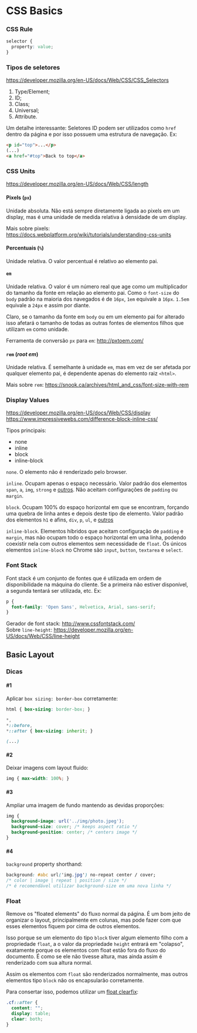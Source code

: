 # CSS Basics

### CSS Rule

``` css
selector {
  property: value;
}
```

### Tipos de seletores

https://developer.mozilla.org/en-US/docs/Web/CSS/CSS_Selectors

1. Type/Element;
2. ID;
3. Class;
4. Universal;
5. Attribute.

Um detalhe interessante: Seletores ID podem ser utilizados como `href` dentro da página e por isso possuem uma estrutura de navegação. Ex:

```html
<p id="top">...</p>
(...)
<a href="#top">Back to top</a>
```

### CSS Units

https://developer.mozilla.org/en-US/docs/Web/CSS/length

#### Pixels (`px`)
Unidade absoluta. Não está sempre diretamente ligada ao pixels em um display, mas é uma unidade de medida relativa à densidade de um display.

Mais sobre pixels:
https://docs.webplatform.org/wiki/tutorials/understanding-css-units

#### Percentuais (`%`)
Unidade relativa. O valor percentual é relativo ao elemento pai.

#### `em`
Unidade relativa. O valor é um número real que age como um multiplicador do tamanho da fonte em relação ao elemento pai. Como o `font-size` do `body` padrão na maioria dos navegados é de `16px`, `1em` equivale a `16px`. `1.5em` equivale a `24px` e assim por diante.

Claro, se o tamanho da fonte em `body` ou em um elemento pai for alterado isso afetará o tamanho de todas as outras fontes de elementos filhos que utilizam `em` como unidade.

Ferramenta de conversão `px` para `em`: http://pxtoem.com/

#### `rem` (*root em*)
Unidade relativa. É semelhante à unidade `em`, mas em vez de ser afetada por qualquer elemento pai, é dependente apenas do elemento raiz `<html>`.

Mais sobre `rem`: https://snook.ca/archives/html_and_css/font-size-with-rem

### Display Values

https://developer.mozilla.org/en-US/docs/Web/CSS/display
https://www.impressivewebs.com/difference-block-inline-css/

Tipos principais:
* none
* inline
* block
* inline-block

`none`. O elemento não é renderizado pelo browser.

`inline`. Ocupam apenas o espaço necessário. Valor padrão dos elementos `span`, `a`, `img`, `strong` e [outros](https://developer.mozilla.org/en-US/docs/Web/HTML/Inline_elements). Não aceitam configurações de `padding` ou `margin`.

`block`. Ocupam 100% do espaço horizontal em que se encontram, forçando uma quebra de linha antes e depois deste tipo de elemento. Valor padrão dos elementos `h1` e afins, `div`, `p`, `ul`, e [outros](https://developer.mozilla.org/en-US/docs/Web/HTML/Block-level_elements)

`inline-block`. Elementos híbridos que aceitam configuração de `padding` e `margin`, mas não ocupam todo o espaço horizontal em uma linha, podendo coexistir nela com outros elementos sem necessidade de `float`. Os únicos elementos `inline-block` no Chrome são `input`, `button`, `textarea` e `select`.

### Font Stack
Font stack é um conjunto de fontes que é utilizada em ordem de disponibilidade na máquina do cliente. Se a primeira não estiver disponível, a segunda tentará ser utilizada, etc. Ex:

``` css
p {
  font-family: 'Open Sans', Helvetica, Arial, sans-serif;
}
```

Gerador de font stack: http://www.cssfontstack.com/<br>
Sobre `line-height`: https://developer.mozilla.org/en-US/docs/Web/CSS/line-height

## Basic Layout

### Dicas
#### #1
Aplicar `box sizing: border-box` corretamente:

``` css
html { box-sizing: border-box; }

*,
*::before,
*::after { box-sizing: inherit; }

(...)
```

#### #2
Deixar imagens com layout fluido:
``` css
img { max-width: 100%; }
```
#### #3
Ampliar uma imagem de fundo mantendo as devidas proporções:
```css
img {
  background-image: url('../img/photo.jpeg');
  background-size: cover; /* keeps aspect ratio */
  background-position: center; /* centers image */
}
```

#### #4
`background` property shorthand:

``` css
background: #abc url('img.jpg') no-repeat center / cover;
/* color | image | repeat | position / size */
/* é recomendável utilizar background-size em uma nova linha */
```

### Float

Remove os "floated elements" do fluxo normal da página. É um bom jeito de organizar o layout, principalmente em colunas, mas pode fazer com que esses elementos fiquem por cima de outros elementos.

Isso porque se um elemento do tipo `block` tiver algum elemento filho com a propriedade `float`, a o valor da propriedade `height` entrará em "colapso", exatamente porque os elementos com float estão fora do fluxo do documento. É como se ele não tivesse altura, mas ainda assim é renderizado com sua altura normal.

Assim os elementos com `float` são renderizados normalmente, mas outros elementos tipo `block` não os encapsularão corretamente.

Para consertar isso, podemos utilizar um [float clearfix](http://nicolasgallagher.com/micro-clearfix-hack/):

```css
.cf::after {
  content: "";
  display: table;
  clear: both;
}
```
